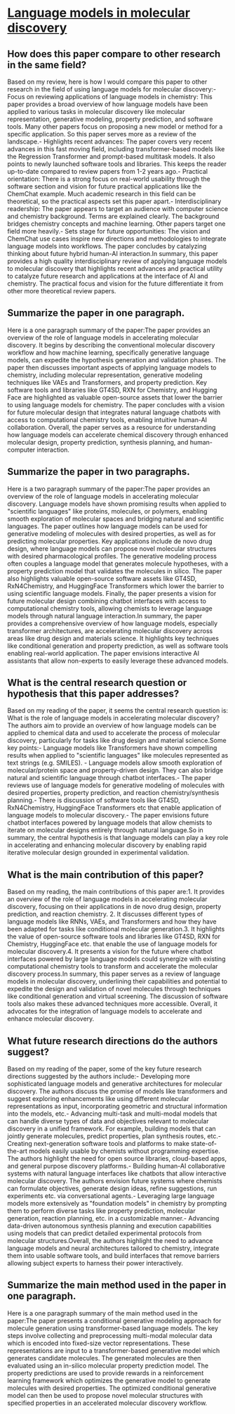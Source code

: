 # [Language models in molecular discovery](https://arxiv.org/abs/2309.16235)

## How does this paper compare to other research in the same field?

Based on my review, here is how I would compare this paper to other research in the field of using language models for molecular discovery:- Focus on reviewing applications of language models in chemistry: This paper provides a broad overview of how language models have been applied to various tasks in molecular discovery like molecular representation, generative modeling, property prediction, and software tools. Many other papers focus on proposing a new model or method for a specific application. So this paper serves more as a review of the landscape.- Highlights recent advances: The paper covers very recent advances in this fast moving field, including transformer-based models like the Regression Transformer and prompt-based multitask models. It also points to newly launched software tools and libraries. This keeps the reader up-to-date compared to review papers from 1-2 years ago.- Practical orientation: There is a strong focus on real-world usability through the software section and vision for future practical applications like the ChemChat example. Much academic research in this field can be theoretical, so the practical aspects set this paper apart.- Interdisciplinary readership: The paper appears to target an audience with computer science and chemistry background. Terms are explained clearly. The background bridges chemistry concepts and machine learning. Other papers target one field more heavily.- Sets stage for future opportunities: The vision and ChemChat use cases inspire new directions and methodologies to integrate language models into workflows. The paper concludes by catalyzing thinking about future hybrid human-AI interaction.In summary, this paper provides a high quality interdisciplinary review of applying language models to molecular discovery that highlights recent advances and practical utility to catalyze future research and applications at the interface of AI and chemistry. The practical focus and vision for the future differentiate it from other more theoretical review papers.


## Summarize the paper in one paragraph.

Here is a one paragraph summary of the paper:The paper provides an overview of the role of language models in accelerating molecular discovery. It begins by describing the conventional molecular discovery workflow and how machine learning, specifically generative language models, can expedite the hypothesis generation and validation phases. The paper then discusses important aspects of applying language models to chemistry, including molecular representation, generative modeling techniques like VAEs and Transformers, and property prediction. Key software tools and libraries like GT4SD, RXN for Chemistry, and Hugging Face are highlighted as valuable open-source assets that lower the barrier to using language models for chemistry. The paper concludes with a vision for future molecular design that integrates natural language chatbots with access to computational chemistry tools, enabling intuitive human-AI collaboration. Overall, the paper serves as a resource for understanding how language models can accelerate chemical discovery through enhanced molecular design, property prediction, synthesis planning, and human-computer interaction.


## Summarize the paper in two paragraphs.

Here is a two paragraph summary of the paper:The paper provides an overview of the role of language models in accelerating molecular discovery. Language models have shown promising results when applied to "scientific languages" like proteins, molecules, or polymers, enabling smooth exploration of molecular spaces and bridging natural and scientific languages. The paper outlines how language models can be used for generative modeling of molecules with desired properties, as well as for predicting molecular properties. Key applications include de novo drug design, where language models can propose novel molecular structures with desired pharmacological profiles. The generative modeling process often couples a language model that generates molecule hypotheses, with a property prediction model that validates the molecules in silico. The paper also highlights valuable open-source software assets like GT4SD, RxN4Chemistry, and HuggingFace Transformers which lower the barrier to using scientific language models. Finally, the paper presents a vision for future molecular design combining chatbot interfaces with access to computational chemistry tools, allowing chemists to leverage language models through natural language interaction.In summary, the paper provides a comprehensive overview of how language models, especially transformer architectures, are accelerating molecular discovery across areas like drug design and materials science. It highlights key techniques like conditional generation and property prediction, as well as software tools enabling real-world application. The paper envisions interactive AI assistants that allow non-experts to easily leverage these advanced models.


## What is the central research question or hypothesis that this paper addresses?

Based on my reading of the paper, it seems the central research question is: What is the role of language models in accelerating molecular discovery? The authors aim to provide an overview of how language models can be applied to chemical data and used to accelerate the process of molecular discovery, particularly for tasks like drug design and material science.Some key points:- Language models like Transformers have shown compelling results when applied to "scientific languages" like molecules represented as text strings (e.g. SMILES). - Language models allow smooth exploration of molecular/protein space and property-driven design. They can also bridge natural and scientific language through chatbot interfaces.- The paper reviews use of language models for generative modeling of molecules with desired properties, property prediction, and reaction chemistry/synthesis planning.- There is discussion of software tools like GT4SD, RxN4Chemistry, HuggingFace Transformers etc that enable application of language models to molecular discovery.- The paper envisions future chatbot interfaces powered by language models that allow chemists to iterate on molecular designs entirely through natural language.So in summary, the central hypothesis is that language models can play a key role in accelerating and enhancing molecular discovery by enabling rapid iterative molecular design grounded in experimental validation.


## What is the main contribution of this paper?

Based on my reading, the main contributions of this paper are:1. It provides an overview of the role of language models in accelerating molecular discovery, focusing on their applications in de novo drug design, property prediction, and reaction chemistry. 2. It discusses different types of language models like RNNs, VAEs, and Transformers and how they have been adapted for tasks like conditional molecular generation.3. It highlights the value of open-source software tools and libraries like GT4SD, RXN for Chemistry, HuggingFace etc. that enable the use of language models for molecular discovery.4. It presents a vision for the future where chatbot interfaces powered by large language models could synergize with existing computational chemistry tools to transform and accelerate the molecular discovery process.In summary, this paper serves as a review of language models in molecular discovery, underlining their capabilities and potential to expedite the design and validation of novel molecules through techniques like conditional generation and virtual screening. The discussion of software tools also makes these advanced techniques more accessible. Overall, it advocates for the integration of language models to accelerate and enhance molecular discovery.


## What future research directions do the authors suggest?

Based on my reading of the paper, some of the key future research directions suggested by the authors include:- Developing more sophisticated language models and generative architectures for molecular discovery. The authors discuss the promise of models like transformers and suggest exploring enhancements like using different molecular representations as input, incorporating geometric and structural information into the models, etc.- Advancing multi-task and multi-modal models that can handle diverse types of data and objectives relevant to molecular discovery in a unified framework. For example, building models that can jointly generate molecules, predict properties, plan synthesis routes, etc.- Creating next-generation software tools and platforms to make state-of-the-art models easily usable by chemists without programming expertise. The authors highlight the need for open source libraries, cloud-based apps, and general purpose discovery platforms.- Building human-AI collaborative systems with natural language interfaces like chatbots that allow interactive molecular discovery. The authors envision future systems where chemists can formulate objectives, generate design ideas, refine suggestions, run experiments etc. via conversational agents.- Leveraging large language models more extensively as "foundation models" in chemistry by prompting them to perform diverse tasks like property prediction, molecular generation, reaction planning, etc. in a customizable manner.- Advancing data-driven autonomous synthesis planning and execution capabilities using models that can predict detailed experimental protocols from molecular structures.Overall, the authors highlight the need to advance language models and neural architectures tailored to chemistry, integrate them into usable software tools, and build interfaces that remove barriers allowing subject experts to harness their power interactively.


## Summarize the main method used in the paper in one paragraph.

Here is a one paragraph summary of the main method used in the paper:The paper presents a conditional generative modeling approach for molecule generation using transformer-based language models. The key steps involve collecting and preprocessing multi-modal molecular data which is encoded into fixed-size vector representations. These representations are input to a transformer-based generative model which generates candidate molecules. The generated molecules are then evaluated using an in-silico molecular property prediction model. The property predictions are used to provide rewards in a reinforcement learning framework which optimizes the generative model to generate molecules with desired properties. The optimized conditional generative model can then be used to propose novel molecular structures with specified properties in an accelerated molecular discovery workflow.
